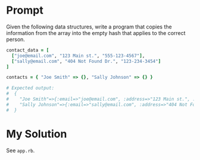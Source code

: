 # Prompt

Given the following data structures, write a program that copies the information from the array into the empty hash that applies to the correct person.

```ruby
contact_data = [
  ["joe@email.com", "123 Main st.", "555-123-4567"],
  ["sally@email.com", "404 Not Found Dr.", "123-234-3454"]
]

contacts = { "Joe Smith" => {}, "Sally Johnson" => {} }

# Expected output:
#  {
#    "Joe Smith"=>{:email=>"joe@email.com", :address=>"123 Main st.", :phone=>"555-123-4567"},
#    "Sally Johnson"=>{:email=>"sally@email.com", :address=>"404 Not Found Dr.",  :phone=>"123-234-3454"}
#  }
```

# My Solution

See `app.rb`.
